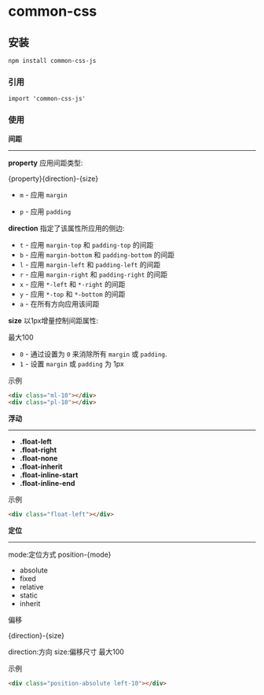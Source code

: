 # common-css

## 安装
```
npm install common-css-js
```

### 引用
```
import 'common-css-js'
```

### 使用

**间距**

------

**property** 应用间距类型:

{property}{direction}-{size}

- `m` - 应用 `margin`

- `p` - 应用 `padding`

**direction** 指定了该属性所应用的侧边:

- `t` - 应用 `margin-top` 和 `padding-top` 的间距
- `b` - 应用 `margin-bottom` 和 `padding-bottom` 的间距
- `l` - 应用 `margin-left` 和 `padding-left` 的间距
- `r` - 应用 `margin-right` 和 `padding-right` 的间距
- `x` - 应用 `*-left` 和 `*-right` 的间距
- `y` - 应用 `*-top` 和 `*-bottom` 的间距
- `a` - 在所有方向应用该间距

**size** 以1px增量控制间距属性:

最大100

- `0` - 通过设置为 `0` 来消除所有 `margin` 或 `padding`.
- `1` - 设置 `margin` 或 `padding` 为 1px

示例

```html
<div class="ml-10"></div>
<div class="pl-10"></div>
```



**浮动**

------

- **.float-left**
- **.float-right**
- **.float-none**
- **.float-inherit**
- **.float-inline-start**
- **.float-inline-end**

示例

```html
<div class="float-left"></div>
```



**定位**

------

mode:定位方式
position-{mode}

- absolute
- fixed
- relative
- static
- inherit

 偏移

 {direction}-{size}

direction:方向
size:偏移尺寸 最大100

示例

```html
<div class="position-absolute left-10"></div>
```

